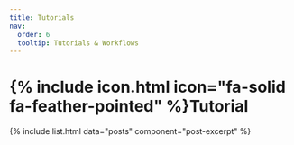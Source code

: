 ```yaml
---
title: Tutorials
nav:
  order: 6
  tooltip: Tutorials & Workflows
---
```

<h1>{% include icon.html icon="fa-solid fa-feather-pointed" %}Tutorial</h1>

{% include list.html data="posts" component="post-excerpt" %}

